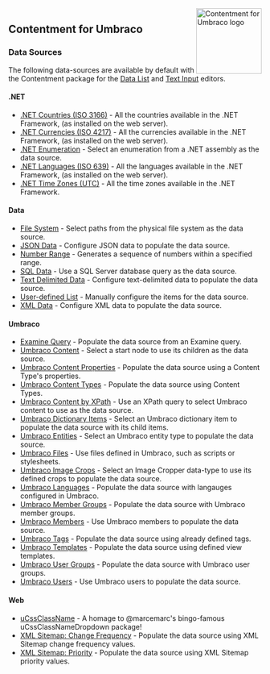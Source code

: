 <img src="../assets/img/logo.png" alt="Contentment for Umbraco logo" title="A state of Umbraco happiness." height="130" align="right">

## Contentment for Umbraco

### Data Sources

The following data-sources are available by default with the Contentment package for the [Data List](../editors/data-list.md) and [Text Input](../editors/text-input.md) editors.

#### .NET

- [.NET Countries (ISO 3166)](data-source--countries.md) - All the countries available in the .NET Framework, (as installed on the web server).
- [.NET Currencies (ISO 4217)](data-source--currencies.md) - All the currencies available in the .NET Framework, (as installed on the web server).
- [.NET Enumeration](data-source--enum.md) - Select an enumeration from a .NET assembly as the data source.
- [.NET Languages (ISO 639)](data-source--languages.md) - All the languages available in the .NET Framework, (as installed on the web server).
- [.NET Time Zones (UTC)](data-source--timezone.md) - All the time zones available in the .NET Framework.

#### Data

- [File System](data-source--file-system.md) - Select paths from the physical file system as the data source.
- [JSON Data](data-source--json.md) - Configure JSON data to populate the data source.
- [Number Range](data-source--number-range.md) - Generates a sequence of numbers within a specified range.
- [SQL Data](data-source--sql.md) - Use a SQL Server database query as the data source.
- [Text Delimited Data](data-source--text-delimited.md) - Configure text-delimited data to populate the data source.
- [User-defined List](data-source--user-defined.md) - Manually configure the items for the data source.
- [XML Data](data-source--xml.md) - Configure XML data to populate the data source.

#### Umbraco

- [Examine Query](data-source--examine.md) - Populate the data source from an Examine query.
- [Umbraco Content](data-source--umbraco-content.md) - Select a start node to use its children as the data source.
- [Umbraco Content Properties](data-source--umbraco-content-properties.md) - Populate the data source using a Content Type's properties.
- [Umbraco Content Types](data-source--umbraco-content-types.md) - Populate the data source using Content Types.
- [Umbraco Content by XPath](data-source--umbraco-content-xpath.md) - Use an XPath query to select Umbraco content to use as the data source.
- [Umbraco Dictionary Items](data-source--umbraco-dictionary.md) - Select an Umbraco dictionary item to populate the data source with its child items.
- [Umbraco Entities](data-source--umbraco-entity.md) - Select an Umbraco entity type to populate the data source.
- [Umbraco Files](data-source--umbraco-files.md) - Use files defined in Umbraco, such as scripts or stylesheets.
- [Umbraco Image Crops](data-source--umbraco-image-crop.md) - Select an Image Cropper data-type to use its defined crops to populate the data source.
- [Umbraco Languages](data-source--umbraco-languages.md) - Populate the data source with langauges configured in Umbraco.
- [Umbraco Member Groups](data-source--umbraco-member-group.md) - Populate the data source with Umbraco member groups.
- [Umbraco Members](data-source--umbraco-members.md) - Use Umbraco members to populate the data source.
- [Umbraco Tags](data-source--umbraco-tags.md) - Populate the data source using already defined tags.
- [Umbraco Templates](data-source--umbraco-templates.md) - Populate the data source using defined view templates.
- [Umbraco User Groups](data-source--umbraco-user-groups.md) - Populate the data source with Umbraco user groups.
- [Umbraco Users](data-source--umbraco-users.md) - Use Umbraco users to populate the data source.


#### Web

- [uCssClassName](data-source--ucssclassname.md) - A homage to @marcemarc's bingo-famous uCssClassNameDropdown package!
- [XML Sitemap: Change Frequency](data-source--xml-sitemap-change-frequency.md) - Populate the data source using XML Sitemap change frequency values.
- [XML Sitemap: Priority](data-source--xml-sitemap-priority.md) - Populate the data source using XML Sitemap priority values.
